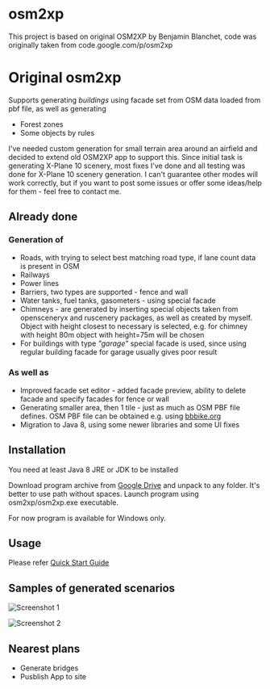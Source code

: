 # osm2xp
This project is based on original OSM2XP by Benjamin Blanchet, code was originally taken from code.google.com/p/osm2xp
# Original osm2xp 
Supports generating *buildings* using facade set from OSM data loaded from pbf file, as well as generating
* Forest zones
* Some objects by rules 

I've needed custom generation for small terrain area around an airfield and decided to extend old OSM2XP app to support this.
Since initial task is generating X-Plane 10 scenery, most fixes I've done and all testing was done for X-Plane 10 scenery generation. I can't guarantee other modes will work correctly, but if you want to post some issues or offer some ideas/help for them - feel free to contact me.

## Already done

### Generation of
* Roads, with trying to select best matching road type, if lane count data is present in OSM
* Railways
* Power lines
* Barriers, two types are supported - fence and wall
* Water tanks, fuel tanks, gasometers - using special facade
* Chimneys - are generated by inserting special objects taken from opensceneryx and ruscenery packages, as well as created by myself. Object with height closest to necessary is selected, e.g. for chimney with height 80m object with height=75m will be chosen
* For buildings with type *"garage"* special facade is used, since using regular building facade for garage usually gives poor result

### As well as
* Improved facade set editor - added facade preview, ability to delete facade and specify facades for fence or wall 
* Generating smaller area, then 1 tile - just as much as OSM PBF file defines. OSM PBF file can be obtained e.g. using [bbbike.org](https://extract.bbbike.org/ "bbbike.org")
* Migration to Java 8, using some newer libraries and some UI fixes

## Installation
You need at least Java 8 JRE or JDK to be installed

Download program archive from [Google Drive](https://drive.google.com/open?id=1Xj2mk3_RjO-kRp4VapPQoWeEVRl1iRti "Google Drive") and unpack to any folder. It's better to use path without spaces. Launch program using osm2xp/osm2xp.exe executable.

For now program is available for Windows only.

## Usage

Please refer [Quick Start Guide](https://github.com/32kda/osm2xp/wiki/Quick-Start "Guide") 

## Samples of generated scenarios

![Screenshot 1](https://32kda.github.io/osm2xp/screenshots/CH750_4.png "Screenshot 1")

![Screenshot 2](https://32kda.github.io/osm2xp/screenshots/CH750_2.png "Screenshot 2")

## Nearest plans
* Generate bridges
* Pusblish App to site
